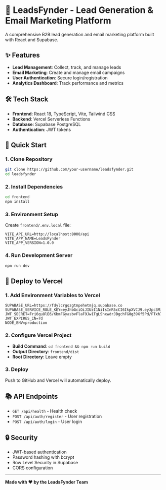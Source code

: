 # 🚀 LeadsFynder - Lead Generation & Email Marketing Platform

A comprehensive B2B lead generation and email marketing platform built with React and Supabase.

## ✨ Features

- **Lead Management**: Collect, track, and manage leads
- **Email Marketing**: Create and manage email campaigns
- **User Authentication**: Secure login/registration
- **Analytics Dashboard**: Track performance and metrics

## 🛠️ Tech Stack

- **Frontend**: React 18, TypeScript, Vite, Tailwind CSS
- **Backend**: Vercel Serverless Functions
- **Database**: Supabase PostgreSQL
- **Authentication**: JWT tokens

## 🚀 Quick Start

### 1. Clone Repository
```bash
git clone https://github.com/your-username/leadsfynder.git
cd leadsfynder
```

### 2. Install Dependencies
```bash
cd frontend
npm install
```

### 3. Environment Setup
Create `frontend/.env.local` file:
```env
VITE_API_URL=http://localhost:8000/api
VITE_APP_NAME=LeadsFynder
VITE_APP_VERSION=1.0.0
```

### 4. Run Development Server
```bash
npm run dev
```

## 🚀 Deploy to Vercel

### 1. Add Environment Variables to Vercel
```env
SUPABASE_URL=https://fdylcrgqzgtmpehetmjq.supabase.co
SUPABASE_SERVICE_ROLE_KEY=eyJhbGciOiJIUzI1NiIsInR5cCI6IkpXVCJ9.eyJpc3MiOiJzdXBhYmFzZSIsInJlZiI6ImZdeWxjcmdxemd0bXBlaGV0bWpxIiwicm9sZSI6InNlcnZpY2Vfcm9sZSIsImlhdCI6MTc1NzE1ODg5NSwiZXhwIjoyMDcyNzM0ODk1fQ.0G5DahUWFZiDaUDNe9i4mc319_Ko23CGQljUcmnaTxo
JWT_SECRET=Frj6qu8lE6/KbmFGyasbvFlaF9Jw1TgLShxwdrJDgchFG0g39Xf5Pd/FTxh7gxgAv17l8zBFdWzQvHtUtMnBlg==
JWT_EXPIRES_IN=7d
NODE_ENV=production
```

### 2. Configure Vercel Project
- **Build Command**: `cd frontend && npm run build`
- **Output Directory**: `frontend/dist`
- **Root Directory**: Leave empty

### 3. Deploy
Push to GitHub and Vercel will automatically deploy.

## 📚 API Endpoints

- `GET /api/health` - Health check
- `POST /api/auth/register` - User registration
- `POST /api/auth/login` - User login

## 🔒 Security

- JWT-based authentication
- Password hashing with bcrypt
- Row Level Security in Supabase
- CORS configuration

---

**Made with ❤️ by the LeadsFynder Team**